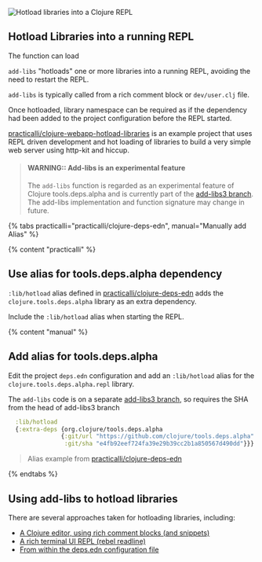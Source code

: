 ![Hotload libraries into a Clojure REPL](https://raw.githubusercontent.com/practicalli/graphic-design/live/clojure/clojure-repl-hotload-libraries.png)

## Hotload Libraries into a running REPL

The function can load

`add-libs` "hotloads" one or more libraries into a running REPL, avoiding the need to restart the REPL.

`add-libs` is typically called from a rich comment block or `dev/user.clj` file.

Once hotloaded, library namespace can be required as if the dependency had been added to the project configuration before the REPL started.

[practicalli/clojure-webapp-hotload-libraries](https://github.com/practicalli/clojure-webapp-hotload-libraries) is an example project that uses REPL driven development and hot loading of libraries to build a very simple web server using http-kit and hiccup.

> #### WARNING:: Add-libs is an experimental feature
> The `add-libs` function is regarded as an experimental feature of Clojure tools.deps.alpha and is currently part of the [add-libs3 branch](https://github.com/clojure/tools.deps.alpha/tree/add-lib3). The add-libs implementation and function signature may change in future.

{% tabs practicalli="practicalli/clojure-deps-edn", manual="Manually add Alias" %}

{% content "practicalli" %}

## Use alias for tools.deps.alpha dependency

`:lib/hotload` alias defined in [practicalli/clojure-deps-edn](https://github.com/practicalli/clojure-deps-edn/) adds the `clojure.tools.deps.alpha` library as an extra dependency.

Include the `:lib/hotload` alias when starting the REPL.


{% content "manual" %}

## Add alias for tools.deps.alpha

Edit the project `deps.edn` configuration and add an `:lib/hotload` alias for the `clojure.tools.deps.alpha.repl` library.

The `add-libs` code is on a separate [add-libs3 branch](https://github.com/clojure/tools.deps.alpha/tree/add-lib3), so requires the SHA from the head of add-libs3 branch

```clojure
  :lib/hotload
  {:extra-deps {org.clojure/tools.deps.alpha
               {:git/url "https://github.com/clojure/tools.deps.alpha"
                :git/sha "e4fb92eef724fa39e29b39cc2b1a850567d490dd"}}}
```

> Alias example from [practicalli/clojure-deps-edn](https://github.com/practicalli/clojure-deps-edn/)

{% endtabs %}

## Using add-libs to hotload libraries

There are several approaches taken for hotloading libraries, including:

* [A Clojure editor, using rich comment blocks (and snippets)](hotload-libraries-editor.md)
* [A rich terminal UI REPL (rebel readline)](hotload-libraries-terminal-ui.md)
* [From within the deps.edn configuration file](hotload-libraries-deps-edn-configuration.md)
